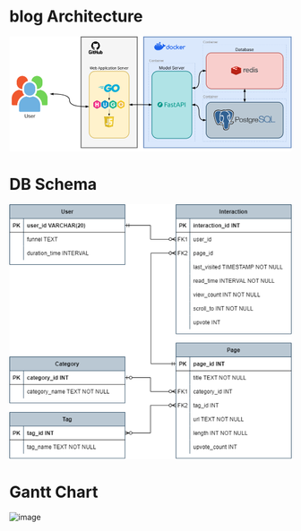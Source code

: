 # blog Architecture
![image](./images/architecture.png)

# DB Schema
![image](./images/db_schema.png)

# Gantt Chart
![image](https://github.com/osmin625/blog/assets/46878927/6615fcd6-aee2-4305-a8ce-bd7523637514)

